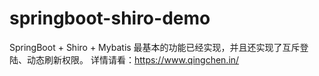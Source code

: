 ﻿# springboot-shiro-demo


SpringBoot + Shiro + Mybatis
最基本的功能已经实现，并且还实现了互斥登陆、动态刷新权限。
详情请看：https://www.qingchen.in/